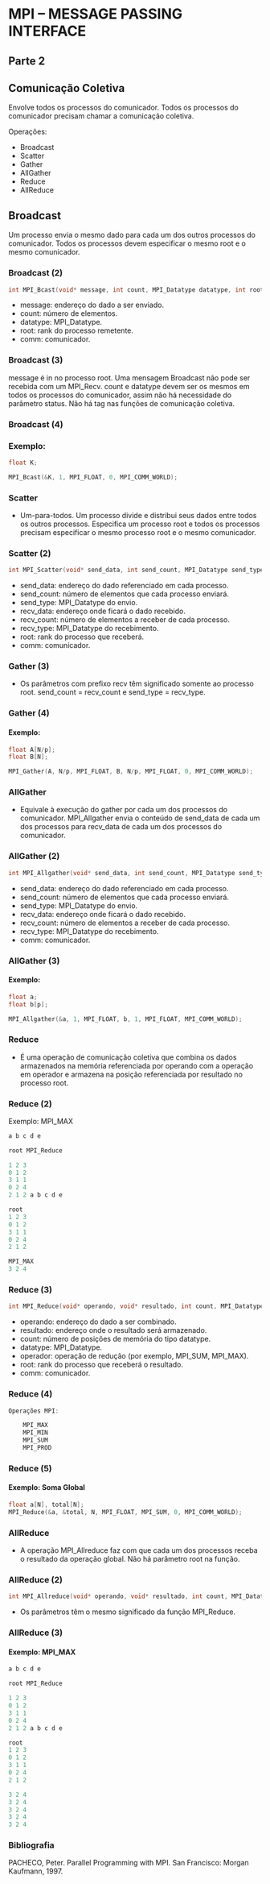 # MPI – MESSAGE PASSING INTERFACE

## Parte 2

## Comunicação Coletiva

Envolve todos os processos do comunicador. Todos os processos do comunicador precisam chamar a comunicação coletiva.

Operações:
-  Broadcast
-  Scatter
-  Gather
-  AllGather
-  Reduce
-  AllReduce

## Broadcast

Um processo envia o mesmo dado para cada um dos outros processos do comunicador. Todos os processos devem especificar o mesmo root e o mesmo comunicador.

### Broadcast (2)

```c
int MPI_Bcast(void* message, int count, MPI_Datatype datatype, int root, MPI_Comm comm);
```
-  message: endereço do dado a ser enviado.
-  count: número de elementos.
-  datatype: MPI_Datatype.
-  root: rank do processo remetente.
-  comm: comunicador.

### Broadcast (3)

message é in no processo root. Uma mensagem Broadcast não pode ser recebida com um MPI_Recv. count e datatype devem ser os mesmos em todos os processos do comunicador, assim não há necessidade do parâmetro status. Não há tag nas funções de comunicação coletiva.
### Broadcast (4)

### Exemplo:
```c
float K;

MPI_Bcast(&K, 1, MPI_FLOAT, 0, MPI_COMM_WORLD);
```

### Scatter

- Um-para-todos. Um processo divide e distribui seus dados entre todos os outros processos. Especifica um processo root e todos os processos precisam especificar o mesmo processo root e o mesmo comunicador.
### Scatter (2)

```c
int MPI_Scatter(void* send_data, int send_count, MPI_Datatype send_type, void* recv_data, int recv_count, MPI_Datatype recv_type, int root, MPI_Comm comm);
```
-    send_data: endereço do dado referenciado em cada processo.
-    send_count: número de elementos que cada processo enviará.
-    send_type: MPI_Datatype do envio.
-    recv_data: endereço onde ficará o dado recebido.
-    recv_count: número de elementos a receber de cada processo.
-    recv_type: MPI_Datatype do recebimento.
-    root: rank do processo que receberá.
-    comm: comunicador.

### Gather (3)

- Os parâmetros com prefixo recv têm significado somente ao processo root. send_count = recv_count e send_type = recv_type.

### Gather (4)

#### Exemplo:
```c
float A[N/p];
float B[N];

MPI_Gather(A, N/p, MPI_FLOAT, B, N/p, MPI_FLOAT, 0, MPI_COMM_WORLD);
```
### AllGather

- Equivale à execução do gather por cada um dos processos do comunicador. MPI_Allgather envia o conteúdo de send_data de cada um dos processos para recv_data de cada um dos processos do comunicador.

### AllGather (2)

```c
int MPI_Allgather(void* send_data, int send_count, MPI_Datatype send_type, void* recv_data, int recv_count, MPI_Datatype recv_type, MPI_Comm comm);
```

-    send_data: endereço do dado referenciado em cada processo.
-    send_count: número de elementos que cada processo enviará.
-    send_type: MPI_Datatype do envio.
-    recv_data: endereço onde ficará o dado recebido.
-    recv_count: número de elementos a receber de cada processo.
-    recv_type: MPI_Datatype do recebimento.
-    comm: comunicador.

### AllGather (3)

#### Exemplo:
```c
float a;
float b[p];

MPI_Allgather(&a, 1, MPI_FLOAT, b, 1, MPI_FLOAT, MPI_COMM_WORLD);
```

### Reduce

- É uma operação de comunicação coletiva que combina os dados armazenados na memória referenciada por operando com a operação em operador e armazena na posição referenciada por resultado no processo root.
### Reduce (2)

Exemplo: MPI_MAX

```c
a b c d e

root MPI_Reduce

1 2 3
0 1 2
3 1 1
0 2 4
2 1 2 a b c d e

root
1 2 3
0 1 2
3 1 1
0 2 4
2 1 2

MPI_MAX
3 2 4

```


### Reduce (3)

```c
int MPI_Reduce(void* operando, void* resultado, int count, MPI_Datatype datatype, MPI_Op operador, int root, MPI_Comm comm);

```

-    operando: endereço do dado a ser combinado.
-    resultado: endereço onde o resultado será armazenado.
-    count: número de posições de memória do tipo datatype.
-    datatype: MPI_Datatype.
-    operador: operação de redução (por exemplo, MPI_SUM, MPI_MAX).
-    root: rank do processo que receberá o resultado.
-    comm: comunicador.

### Reduce (4)
```c
Operações MPI:

    MPI_MAX
    MPI_MIN
    MPI_SUM
    MPI_PROD
```

### Reduce (5)

#### Exemplo: Soma Global
```c
float a[N], total[N];
MPI_Reduce(&a, &total, N, MPI_FLOAT, MPI_SUM, 0, MPI_COMM_WORLD);

```

### AllReduce

- A operação MPI_Allreduce faz com que cada um dos processos receba o resultado da operação global. Não há parâmetro root na função.
### AllReduce (2)

```c
int MPI_Allreduce(void* operando, void* resultado, int count, MPI_Datatype datatype, MPI_Op operador, MPI_Comm comm);

```

- Os parâmetros têm o mesmo significado da função MPI_Reduce.
### AllReduce (3)

#### Exemplo: MPI_MAX

```c
a b c d e

root MPI_Reduce

1 2 3
0 1 2
3 1 1
0 2 4
2 1 2 a b c d e

root
1 2 3
0 1 2
3 1 1
0 2 4
2 1 2

3 2 4
3 2 4
3 2 4
3 2 4
3 2 4
```
### Bibliografia

PACHECO, Peter. Parallel Programming with MPI. San Francisco: Morgan Kaufmann, 1997.
